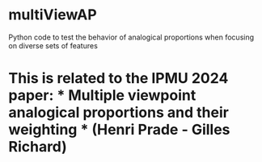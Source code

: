 # multiViewAP
Python code to test the behavior of analogical proportions when focusing on diverse sets of features

# This is related to the IPMU 2024 paper: * Multiple viewpoint analogical proportions and their weighting * (Henri Prade - Gilles Richard)
